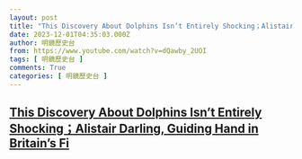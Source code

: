 ```yaml
---
layout: post
title: "This Discovery About Dolphins Isn’t Entirely Shocking；Alistair Darling, Guiding Hand in Britain’s Fi"
date: 2023-12-01T04:35:03.000Z
author: 明鏡歷史台
from: https://www.youtube.com/watch?v=dQawby_2UOI
tags: [ 明鏡歷史台 ]
comments: True
categories: [ 明鏡歷史台 ]
---
```

<!--1701405303000-->
[This Discovery About Dolphins Isn’t Entirely Shocking；Alistair Darling, Guiding Hand in Britain’s Fi](https://www.youtube.com/watch?v=dQawby_2UOI)
------

<div>

</div>
